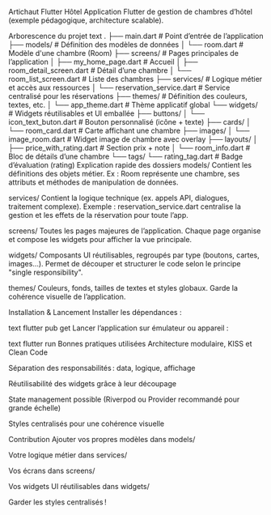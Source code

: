 Artichaut Flutter Hôtel
Application Flutter de gestion de chambres d’hôtel (exemple pédagogique, architecture scalable).

Arborescence du projet
text
.
├── main.dart                           # Point d’entrée de l’application
├── models/                             # Définition des modèles de données
│   └── room.dart                       # Modèle d'une chambre (Room)
├── screens/                            # Pages principales de l’application
│   ├── my_home_page.dart               # Accueil
│   ├── room_detail_screen.dart         # Détail d’une chambre
│   └── room_list_screen.dart           # Liste des chambres
├── services/                           # Logique métier et accès aux ressources
│   └── reservation_service.dart        # Service centralisé pour les réservations
├── themes/                             # Définition des couleurs, textes, etc.
│   └── app_theme.dart                  # Thème applicatif global
└── widgets/                            # Widgets réutilisables et UI emballée
├── buttons/
│   └── icon_text_buton.dart        # Bouton personnalisé (icône + texte)
├── cards/
│   └── room_card.dart              # Carte affichant une chambre
├── images/
│   └── image_room.dart             # Widget image de chambre avec overlay
├── layouts/
│   ├── price_with_rating.dart      # Section prix + note
│   └── room_info.dart              # Bloc de détails d’une chambre
└── tags/
└── rating_tag.dart             # Badge d’évaluation (rating)
Explication rapide des dossiers
models/
Contient les définitions des objets métier.
Ex : Room représente une chambre, ses attributs et méthodes de manipulation de données.

services/
Contient la logique technique (ex. appels API, dialogues, traitement complexe).
Exemple : reservation_service.dart centralise la gestion et les effets de la réservation pour toute l’app.

screens/
Toutes les pages majeures de l’application.
Chaque page organise et compose les widgets pour afficher la vue principale.

widgets/
Composants UI réutilisables, regroupés par type (boutons, cartes, images...).
Permet de découper et structurer le code selon le principe "single responsibility".

themes/
Couleurs, fonds, tailles de textes et styles globaux.
Garde la cohérence visuelle de l’application.

Installation & Lancement
Installer les dépendances :

text
flutter pub get
Lancer l’application sur émulateur ou appareil :

text
flutter run
Bonnes pratiques utilisées
Architecture modulaire, KISS et Clean Code

Séparation des responsabilités : data, logique, affichage

Réutilisabilité des widgets grâce à leur découpage

State management possible (Riverpod ou Provider recommandé pour grande échelle)

Styles centralisés pour une cohérence visuelle

Contribution
Ajouter vos propres modèles dans models/

Votre logique métier dans services/

Vos écrans dans screens/

Vos widgets UI réutilisables dans widgets/

Garder les styles centralisés !